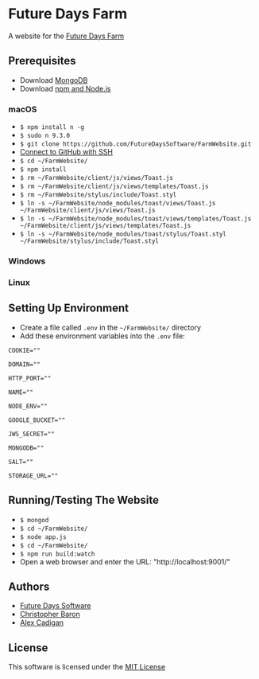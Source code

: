 # Future Days Farm
A website for the [Future Days Farm](InsertLinkToWebsite)

## Prerequisites
* Download [MongoDB](https://docs.mongodb.com/manual/administration/install-community/)
* Download [npm and Node.js](https://nodejs.org/en/)

### macOS
* `$ npm install n -g`
* `$ sudo n 9.3.0`
* `$ git clone https://github.com/FutureDaysSoftware/FarmWebsite.git`
* [Connect to GitHub with SSH](https://help.github.com/articles/connecting-to-github-with-ssh/)
* `$ cd ~/FarmWebsite/`
* `$ npm install`
* `$ rm ~/FarmWebsite/client/js/views/Toast.js`
* `$ rm ~/FarmWebsite/client/js/views/templates/Toast.js`
* `$ rm ~/FarmWebsite/stylus/include/Toast.styl`
* `$ ln -s ~/FarmWebsite/node_modules/toast/views/Toast.js ~/FarmWebsite/client/js/views/Toast.js`
* `$ ln -s ~/FarmWebsite/node_modules/toast/views/templates/Toast.js ~/FarmWebsite/client/js/views/templates/Toast.js`
* `$ ln -s ~/FarmWebsite/node_modules/toast/stylus/Toast.styl ~/FarmWebsite/stylus/include/Toast.styl`

### Windows

### Linux

## Setting Up Environment
* Create a file called `.env` in the `~/FarmWebsite/` directory
* Add these environment variables into the `.env` file:
```
COOKIE=""

DOMAIN=""

HTTP_PORT=""

NAME=""

NODE_ENV=""

GOOGLE_BUCKET=""

JWS_SECRET=""

MONGODB=""

SALT=""

STORAGE_URL=""
```

## Running/Testing The Website
* `$ mongod`
* `$ cd ~/FarmWebsite/`
* `$ node app.js`
* `$ cd ~/FarmWebsite/`
* `$ npm run build:watch`
* Open a web browser and enter the URL: "http://localhost:9001/"

## Authors
* [Future Days Software](https://github.com/FutureDaysSoftware)
* [Christopher Baron](https://github.com/cbaron)
* [Alex Cadigan](https://github.com/AlexCadigan)

## License
This software is licensed under the [MIT License](LICENSE)
